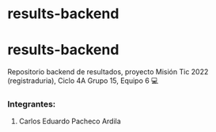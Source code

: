 # results-backend
# results-backend

Repositorio backend de resultados, proyecto Misión Tic 2022 (registraduria), Ciclo 4A Grupo 15, Equipo 6 💻

### Integrantes: 

1. Carlos Eduardo Pacheco Ardila
